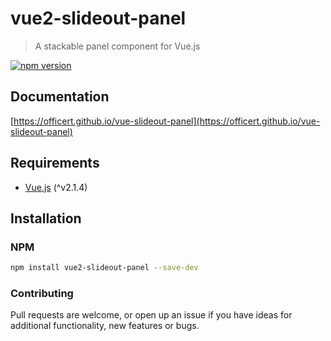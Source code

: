 # vue2-slideout-panel
> A stackable panel component for Vue.js

[![npm version](https://badge.fury.io/js/vue2-slideout-panel.svg)](https://badge.fury.io/js/vue2-slideout-panel)

## Documentation
[https://officert.github.io/vue-slideout-panel](https://officert.github.io/vue-slideout-panel)

## Requirements
* [Vue.js](http://vuejs.org/) (^v2.1.4)

## Installation

### NPM

```bash
npm install vue2-slideout-panel --save-dev
```

### Contributing

Pull requests are welcome, or open up an issue if you have ideas for additional functionality, new features or bugs.
